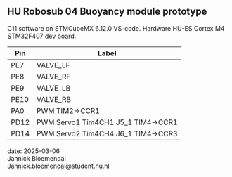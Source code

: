 ## HU Robosub 04 Buoyancy module prototype 
C11 software on STMCubeMX 6.12.0 VS-code. 
Hardware HU-ES Cortex M4 STM32F407 dev board.

| Pin           | Label      |
| ------------- | ------------- |
|PE7	| VALVE_LF|	
|PE8	| VALVE_RF|	
|PE9	| VALVE_LB|	
|PE10   | VALVE_RB|
|PA0    | PWM TIM2->CCR1|
|PD12	|PWM Servo1 Tim4CH1	J5_1 TIM4->CCR1|
|PD14	| PWM Servo2 Tim4CH4	J6_1 TIM4->CCR3|

date: 2025-03-06 \
Jannick Bloemendal \
Jannick.bloemendal@student.hu.nl
